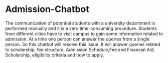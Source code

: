 # Admission-Chatbot
The communication of potential students with a university department is performed manually and it is a very time-consuming procedure. Students from different cities have to visit campus to gain some information related to admission. At a time one person can answer the queries from a single person. So this chatbot will resolve this issue. It will answer queries related to scholarship, fee structure, Admission Schedule,Fee and Financial Aid, Scholarship, eligibility criteria and how to apply.                   
